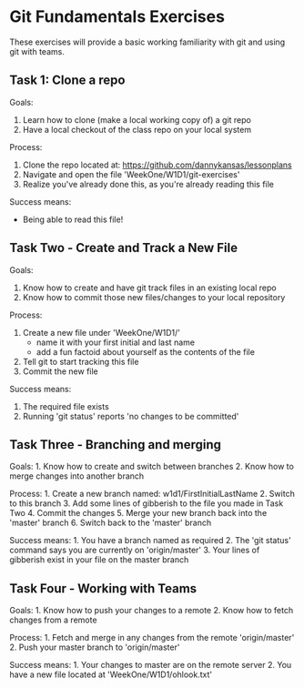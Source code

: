 Git Fundamentals Exercises
==========================

These exercises will provide a basic working familiarity with git and using git with teams.

Task 1: Clone a repo
--------------------

Goals:
   1. Learn how to clone (make a local working copy of) a git repo
   2. Have a local checkout of the class repo on your local system

Process: 
   1. Clone the repo located at: https://github.com/dannykansas/lessonplans
   2. Navigate and open the file 'WeekOne/W1D1/git-exercises'
   3. Realize you've already done this, as you're already reading this file

Success means:
   - Being able to read this file!


Task Two - Create and Track a New File
--------------------------------------

Goals:
   1. Know how to create and have git track files in an existing local repo
   2. Know how to commit those new files/changes to your local repository

Process:
   1. Create a new file under 'WeekOne/W1D1/'
        - name it with your first initial and last name
        - add a fun factoid about yourself as the contents of the file
   2. Tell git to start tracking this file
   3. Commit the new file

Success means:
   1. The required file exists
   2. Running 'git status' reports 'no changes to be committed'


Task Three - Branching and merging
----------------------------------

Goals:
    1. Know how to create and switch between branches
    2. Know how to merge changes into another branch

Process:
    1. Create a new branch named: w1d1/FirstInitialLastName
    2. Switch to this branch
    3. Add some lines of gibberish to the file you made in Task Two
    4. Commit the changes
    5. Merge your new branch back into the 'master' branch
    6. Switch back to the 'master' branch

Success means:
    1. You have a branch named as required
    2. The 'git status' command says you are currently on 'origin/master' 
    3. Your lines of gibberish exist in your file on the master branch


Task Four - Working with Teams
------------------------------

Goals:
    1. Know how to push your changes to a remote
    2. Know how to fetch changes from a remote

Process:
    1. Fetch and merge in any changes from the remote 'origin/master'
    2. Push your master branch to 'origin/master'

Success means:
    1. Your changes to master are on the remote server
    2. You have a new file located at 'WeekOne/W1D1/ohlook.txt'
 
